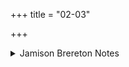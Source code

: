 +++
title = "02-03"

+++

<details><summary>Jamison Brereton Notes</summary>

The three even-numbered pādas 2d, 3b, 3d all end with an augmented 3rd pl. redupl. aorist: apīparan, avīvipan, and avīvṛdhan respectively.
</details>
